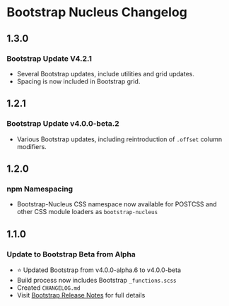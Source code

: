 # Bootstrap Nucleus Changelog

## 1.3.0

### Bootstrap Update V4.2.1

- Several Bootstrap updates, include utilities and grid updates.
- Spacing is now included in Bootstrap grid.

## 1.2.1

### Bootstrap Update v4.0.0-beta.2

- Various Bootstrap updates, including reintroduction of `.offset` column modifiers.

## 1.2.0

### npm Namespacing

- Bootstrap-Nucleus CSS namespace now available for POSTCSS and other CSS module loaders as `bootstrap-nucleus`

## 1.1.0

### Update to Bootstrap Beta from Alpha

- :star: Updated Bootstrap from v4.0.0-alpha.6 to v4.0.0-beta
- Build process now includes Bootstrap `_functions.scss`
- Created `CHANGELOG.md`
- Visit [Bootstrap Release Notes](https://github.com/twbs/bootstrap/releases) for full details